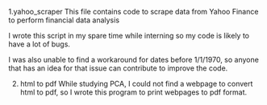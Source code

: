 1.yahoo_scraper
This file contains code to scrape data from Yahoo Finance to perform financial data analysis

I wrote this script in my spare time while interning so my code is likely to have a lot of bugs.

I was also unable to find a workaround for dates before 1/1/1970, so anyone that has an idea for that issue can contribute to improve the code.

2. html to pdf
While studying PCA, I could not find a webpage to convert html to pdf, so I wrote this program to print webpages to pdf format.
